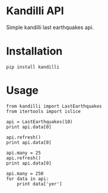 # Kandilli API

Simple kandilli last earthquakes api.

# Installation

    pip install kandilli

# Usage

    from kandilli import LastEarthquakes
    from itertools import islice
    
    api = LastEarthquakes(10)
    print api.data[0]
    
    api.refresh()
    print api.data[0]
    
    api.many = 25
    api.refresh()
    print api.data[0]
    
    api.many = 250
    for data in api:
        print data['yer']
